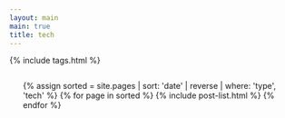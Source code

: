 ```yaml
---
layout: main
main: true
title: tech
---
```




{% include tags.html %}

<div class="columns">
    <ul class="catalogue">
        {% assign sorted = site.pages | sort: 'date' | reverse | where: 'type', 'tech' %}
        {% for page in sorted %}
        {% include post-list.html %}
        {% endfor %}
    </ul>
</div>